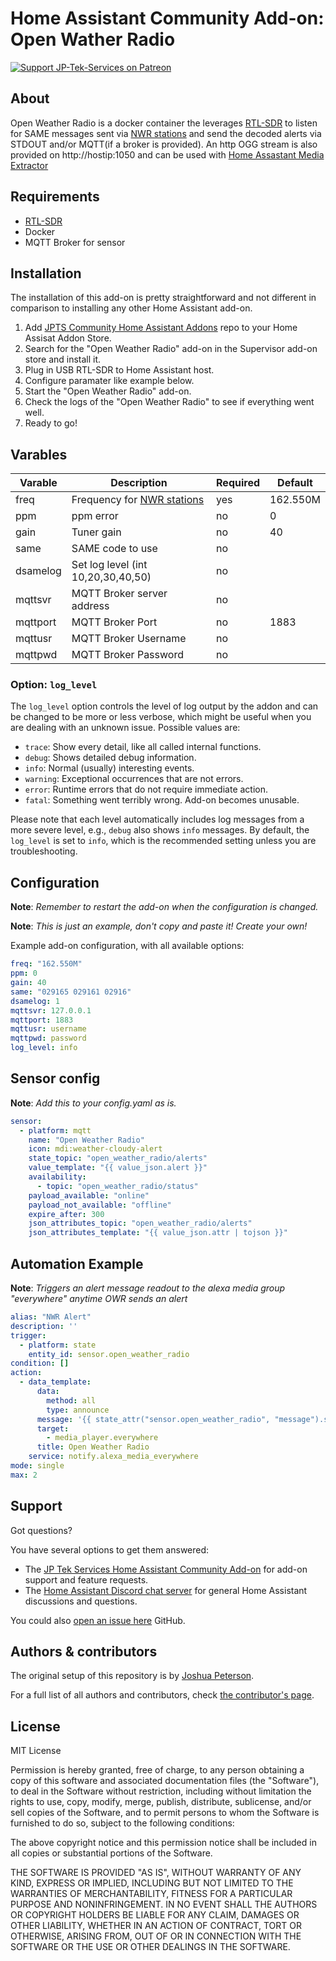 # Home Assistant Community Add-on: Open Wather Radio
[![Support JP-Tek-Services on Patreon][patreon-shield]][patreon]


## About
Open Weather Radio is a docker container the leverages [RTL-SDR](https://amzn.to/3au9W0J) to listen for SAME messages sent via [NWR stations](https://www.weather.gov/nwr/station_listing) and send the decoded alerts via STDOUT and/or MQTT(if a broker is provided). An http OGG stream is also provided on http://hostip:1050 and can be used with [Home Assastant Media Extractor](https://www.home-assistant.io/integrations/media_extractor/)


## Requirements
* [RTL-SDR](https://amzn.to/3au9W0J)
* Docker
* MQTT Broker for sensor


## Installation

The installation of this add-on is pretty straightforward and not different in
comparison to installing any other Home Assistant add-on.

1. Add [JPTS Community Home Assistant Addons](https://github.com/JP-Tek-Services/home_assistant_addons) repo to your Home Assisat Addon Store.
1. Search for the "Open Weather Radio" add-on in the Supervisor add-on store and install it.
1. Plug in USB RTL-SDR to Home Assistant host.
1. Configure paramater like example below.
1. Start the "Open Weather Radio" add-on.
1. Check the logs of the "Open Weather Radio" to see if everything went well.
1. Ready to go!

## Varables
| Varable | Description | Required | Default |
| ----------- | ----------- | ----------- | ----------- |
| freq | Frequency for [NWR stations](https://www.weather.gov/nwr/station_listing) | yes | 162.550M |
| ppm | ppm error | no | 0 |
| gain | Tuner gain | no | 40 |
| same | SAME code to use | no | |
| dsamelog | Set log level (int 10,20,30,40,50) | no | |
| mqttsvr | MQTT Broker server address | no | |
| mqttport | MQTT Broker Port | no | 1883 |
| mqttusr | MQTT Broker Username | no | |
| mqttpwd | MQTT Broker Password | no | |



### Option: `log_level`

The `log_level` option controls the level of log output by the addon and can
be changed to be more or less verbose, which might be useful when you are
dealing with an unknown issue. Possible values are:

- `trace`: Show every detail, like all called internal functions.
- `debug`: Shows detailed debug information.
- `info`: Normal (usually) interesting events.
- `warning`: Exceptional occurrences that are not errors.
- `error`:  Runtime errors that do not require immediate action.
- `fatal`: Something went terribly wrong. Add-on becomes unusable.

Please note that each level automatically includes log messages from a
more severe level, e.g., `debug` also shows `info` messages. By default,
the `log_level` is set to `info`, which is the recommended setting unless
you are troubleshooting.



## Configuration

**Note**: _Remember to restart the add-on when the configuration is changed._

**Note**: _This is just an example, don't copy and paste it! Create your own!_

Example add-on configuration, with all available options:

```yaml
freq: "162.550M"
ppm: 0
gain: 40
same: "029165 029161 02916"
dsamelog: 1
mqttsvr: 127.0.0.1
mqttport: 1883
mqttusr: username
mqttpwd: password
log_level: info
```

## Sensor config
**Note**: _Add this to your config.yaml as is._
```yaml
sensor:
  - platform: mqtt
    name: "Open Weather Radio"
    icon: mdi:weather-cloudy-alert
    state_topic: "open_weather_radio/alerts"
    value_template: "{{ value_json.alert }}"
    availability:
      - topic: "open_weather_radio/status"
    payload_available: "online"
    payload_not_available: "offline"
    expire_after: 300
    json_attributes_topic: "open_weather_radio/alerts"
    json_attributes_template: "{{ value_json.attr | tojson }}"
```

## Automation Example
**Note**: _Triggers an alert message readout to the alexa media group "everywhere" anytime OWR sends an alert_
```yaml
alias: "NWR Alert"
description: ''
trigger:
  - platform: state
    entity_id: sensor.open_weather_radio
condition: []
action:
  - data_template:
      data:
        method: all
        type: announce
      message: '{{ state_attr("sensor.open_weather_radio", "message").split(".")[0] }}'
      target:
        - media_player.everywhere
      title: Open Weather Radio
    service: notify.alexa_media_everywhere
mode: single
max: 2
```


## Support

Got questions?

You have several options to get them answered:

- The [JP Tek Services Home Assistant Community Add-on][discord] for add-on
  support and feature requests.
- The [Home Assistant Discord chat server][discord-ha] for general Home
  Assistant discussions and questions.

You could also [open an issue here][issue] GitHub.



## Authors & contributors

The original setup of this repository is by [Joshua Peterson][jpeterson].

For a full list of all authors and contributors,
check [the contributor's page][contributors].



## License

MIT License

Permission is hereby granted, free of charge, to any person obtaining a copy
of this software and associated documentation files (the "Software"), to deal
in the Software without restriction, including without limitation the rights
to use, copy, modify, merge, publish, distribute, sublicense, and/or sell
copies of the Software, and to permit persons to whom the Software is
furnished to do so, subject to the following conditions:

The above copyright notice and this permission notice shall be included in all
copies or substantial portions of the Software.

THE SOFTWARE IS PROVIDED "AS IS", WITHOUT WARRANTY OF ANY KIND, EXPRESS OR
IMPLIED, INCLUDING BUT NOT LIMITED TO THE WARRANTIES OF MERCHANTABILITY,
FITNESS FOR A PARTICULAR PURPOSE AND NONINFRINGEMENT. IN NO EVENT SHALL THE
AUTHORS OR COPYRIGHT HOLDERS BE LIABLE FOR ANY CLAIM, DAMAGES OR OTHER
LIABILITY, WHETHER IN AN ACTION OF CONTRACT, TORT OR OTHERWISE, ARISING FROM,
OUT OF OR IN CONNECTION WITH THE SOFTWARE OR THE USE OR OTHER DEALINGS IN THE
SOFTWARE.

[contributors]: https://github.com/jpeterson37/addon-agentdvr/graphs/contributors
[discord-ha]: https://discord.gg/c5DvZ4e
[discord]: https://discord.gg/EXjEee3dnw
[jpeterson]: https://github.com/Jpeterson37
[issue]: https://github.com/JP-Tek-Services/addon-open-weather-radio/issues
[releases]: https://github.com/JP-Tek-Services/addon-open-weather-radio/releases
[maintenance-shield]: https://img.shields.io/maintenance/yes/2020.svg
[patreon-shield]: https://jpeterson37.github.io/patreon/patreon.png
[patreon]: https://www.patreon.com/jptekservices